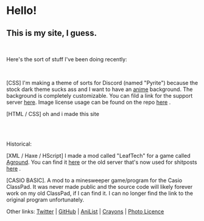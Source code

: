 <html>
  <head>
    <title>???</title>
    <link rel="stylesheet" href="style.css">
  </head>
  <body>
    <h1 class="no-margin">Hello!</h1>
    <h2>This is my site, I guess.</h2>
    <br/>
    <p>Here's the sort of stuff I've been doing recently:</p>
    <br/>
    <p class="no-margin">
      <span class="monospace">[CSS]</span>
      I'm making a theme of sorts for Discord (named "Pyrite") because the stock dark theme sucks ass and I want to have an
      <a class="hidden" href="https://anilist.co/anime/20997/Charlotte/">anime</a>
      background. The background is completely customizable. You can fild a link for the support server <a href="https://discord.gg/W976FZS">here</a>. Image license usage can be found on the repo
      <a href="https://github.com/LeafyLuigi/discord-themes/tree/master/pyrite">here</a>
      .
    </p>
    <p class="no-margin tiny">
      <span class="monospace">[HTML / CSS]</span>
      oh and i made this site
    </p>
    <br/>
    <br/>
    <p class="monospace">Historical:</p>
      <p class="no-margin">
      <span class="monospace">[XML / Haxe / HScript]</span>
      I made a mod called "LeafTech" for a game called
      <a class="italic" href="https://store.steampowered.com/app/876650/">Aground</a>.
      You can find it <a href="https://aground.mod.io/leaftech">here</a>
      or the old server that's now used for shitposts
      <a href="https://discord.gg/tX2ZxaUYDH">here</a>
      .
    </p>
    <p class="no-margin">
      <span class="monospace">[CASIO BASIC]</span>.
      A mod to a minesweeper game/program for the
      <span class="italic">Casio ClassPad</span>.
      It was never made public and the source code will likely forever work on my old ClassPad, if I can find it. I can no longer find the link to the original program unfortunately.
    </p>
    <footer>
      <p class="small no-margin" >Other links:
        <a href="https://twitter.com/leafyluigi">Twitter</a>
        |
        <a href="https://github.com/leafyluigi">GitHub</a>
        |
        <a href="https://anilist.co/user/LeafyLuigi/">AniList</a>
        |
        <a href="/crayons.html">Crayons</a>
        |
        <a href="/photos.html">Photo Licence</a>
      </p>
    </footer>
  </body>
</html>
